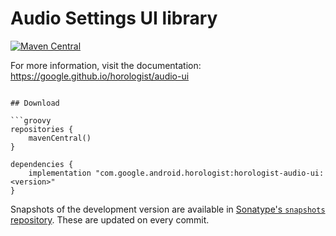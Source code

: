 # Audio Settings UI library

[![Maven Central](https://img.shields.io/maven-central/v/com.google.android.horologist/horologist-audio-ui)](https://search.maven.org/search?q=g:com.google.android.horologist)

For more information, visit the documentation: https://google.github.io/horologist/audio-ui
```

## Download

```groovy
repositories {
    mavenCentral()
}

dependencies {
    implementation "com.google.android.horologist:horologist-audio-ui:<version>"
}
```

Snapshots of the development version are available in [Sonatype's `snapshots` repository][snap]. These are updated on every commit.

  [snap]: https://oss.sonatype.org/content/repositories/snapshots/com/google/android/horologist/horologist-audio-ui/
